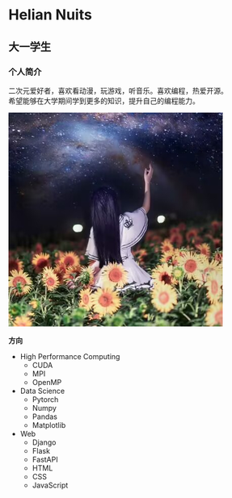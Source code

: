 # Helian Nuits
## 大一学生
### 个人简介

二次元爱好者，喜欢看动漫，玩游戏，听音乐。喜欢编程，热爱开源。  
希望能够在大学期间学到更多的知识，提升自己的编程能力。

![HelianNuits](assets/HelianNuits.jpg)

**方向**

- High Performance Computing  
    - CUDA  
    - MPI  
    - OpenMP  
- Data Science  
    - Pytorch  
    - Numpy  
    - Pandas  
    - Matplotlib  
- Web  
    - Django  
    - Flask  
    - FastAPI  
    - HTML  
    - CSS  
    - JavaScript  
